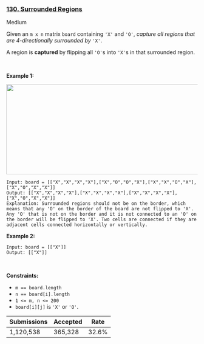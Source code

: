 ### [130. Surrounded Regions](https://leetcode.com/problems/surrounded-regions/)

Medium

Given an `` m x n `` matrix `` board `` containing `` 'X' `` and `` 'O' ``, _capture all regions that are 4-directionally surrounded by_ `` 'X' ``.

A region is __captured__ by flipping all `` 'O' ``s into `` 'X' ``s in that surrounded region.

 

__Example 1:__

<img alt="" src="https://assets.leetcode.com/uploads/2021/02/19/xogrid.jpg" style="width: 550px; height: 237px;"/>

```
Input: board = [["X","X","X","X"],["X","O","O","X"],["X","X","O","X"],["X","O","X","X"]]
Output: [["X","X","X","X"],["X","X","X","X"],["X","X","X","X"],["X","O","X","X"]]
Explanation: Surrounded regions should not be on the border, which means that any 'O' on the border of the board are not flipped to 'X'. Any 'O' that is not on the border and it is not connected to an 'O' on the border will be flipped to 'X'. Two cells are connected if they are adjacent cells connected horizontally or vertically.
```

__Example 2:__

```
Input: board = [["X"]]
Output: [["X"]]
```

 

__Constraints:__

*   `` m == board.length ``
*   `` n == board[i].length ``
*   `` 1 <= m, n <= 200 ``
*   `` board[i][j] `` is `` 'X' `` or `` 'O' ``.

| Submissions    | Accepted     | Rate   |
| -------------- | ------------ | ------ |
| 1,120,538 | 365,328 | 32.6% |